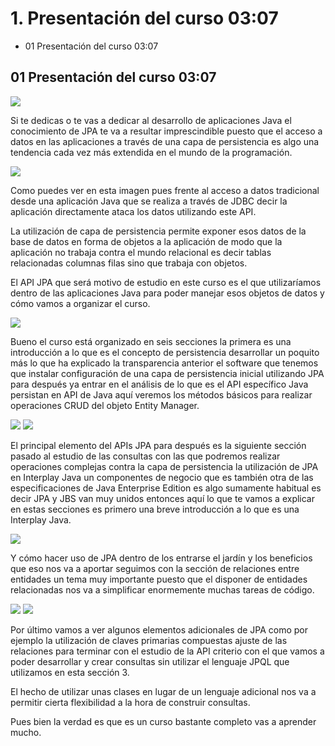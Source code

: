 # 1. Presentación del curso 03:07

* 01 Presentación del curso 03:07

## 01 Presentación del curso 03:07

<img src="images/1-01.png">

Si te dedicas o te vas a dedicar al desarrollo de aplicaciones Java el conocimiento de JPA te va a resultar imprescindible puesto que el acceso a datos en las aplicaciones a través de una capa de persistencia es algo una tendencia cada vez más extendida en el mundo de la programación.

<img src="images/1-02.png">

Como puedes ver en esta imagen pues frente al acceso a datos tradicional desde una aplicación Java que se realiza a través de JDBC decir la aplicación directamente ataca los datos utilizando este API.

La utilización de capa de persistencia permite exponer esos datos de la base de datos en forma de objetos a la aplicación de modo que la aplicación no trabaja contra el mundo relacional es decir tablas relacionadas columnas filas sino que trabaja con objetos.

El API JPA que será motivo de estudio en este curso es el que utilizaríamos dentro de las aplicaciones Java para poder manejar esos objetos de datos y cómo vamos a organizar el curso.

<img src="images/1-03.png">

Bueno el curso está organizado en seis secciones la primera es una introducción a lo que es el concepto de persistencia desarrollar un poquito más lo que ha explicado la transparencia anterior el software que tenemos que instalar configuración de una capa de persistencia inicial utilizando JPA para después ya entrar en el análisis de lo que es el API específico Java persistan en API de Java aquí veremos los métodos básicos para realizar operaciones CRUD del objeto Entity Manager.

<img src="images/1-04.png">

<img src="images/1-05.png">

El principal elemento del APIs JPA para después es la siguiente sección pasado al estudio de las consultas con las que podremos realizar operaciones complejas contra la capa de persistencia la utilización de JPA en Interplay Java un componentes de negocio que es también otra de las especificaciones de Java Enterprise Edition es algo sumamente habitual es decir JPA y JBS van muy unidos entonces aquí lo que te vamos a explicar en estas secciones es primero una breve introducción a lo que es una Interplay Java.

<img src="images/1-06.png">

Y cómo hacer uso de JPA dentro de los entrarse el jardín y los beneficios que eso nos va a aportar seguimos con la sección de relaciones entre entidades un tema muy importante puesto que el disponer de entidades relacionadas nos va a simplificar enormemente muchas tareas de código.

<img src="images/1-07.png">

<img src="images/1-08.png">

Por último vamos a ver algunos elementos adicionales de JPA como por ejemplo la utilización de claves primarias compuestas ajuste de las relaciones para terminar con el estudio de la API criterio con el que vamos a poder desarrollar y crear consultas sin utilizar el lenguaje JPQL que utilizamos en esta sección 3.

El hecho de utilizar unas clases en lugar de un lenguaje adicional nos va a permitir cierta flexibilidad a la hora de construir consultas.

Pues bien la verdad es que es un curso bastante completo vas a aprender mucho.


